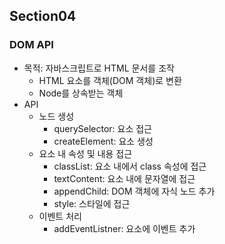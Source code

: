 ## Section04
### DOM API
- 목적: 자바스크립트로 HTML 문서를 조작
    - HTML 요소를 객체(DOM 객체)로 변환
    - Node를 상속받는 객체
- API
    - 노드 생성
        - querySelector: 요소 접근 
        - createElement: 요소 생성
    - 요소 내 속성 및 내용 접근
        - classList: 요소 내에서 class 속성에 접근
        - textContent: 요소 내에 문자열에 접근
        - appendChild: DOM 객체에 자식 노드 추가 
        - style: 스타일에 접근
    - 이벤트 처리
        - addEventListner: 요소에 이벤트 추가

